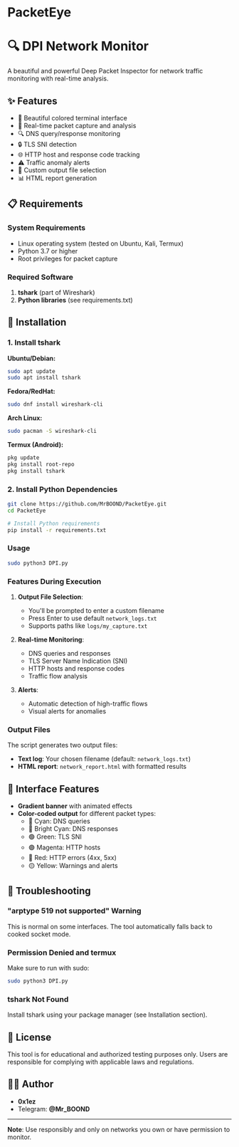 # PacketEye

# 🔍 DPI Network Monitor

A beautiful and powerful Deep Packet Inspector for network traffic monitoring with real-time analysis.

## ✨ Features

- 🎨 Beautiful colored terminal interface
- 📡 Real-time packet capture and analysis
- 🔍 DNS query/response monitoring
- 🔒 TLS SNI detection
- 🌐 HTTP host and response code tracking
- ⚠️ Traffic anomaly alerts
- 📁 Custom output file selection
- 📊 HTML report generation

## 📋 Requirements

### System Requirements
- Linux operating system (tested on Ubuntu, Kali, Termux)
- Python 3.7 or higher
- Root privileges for packet capture

### Required Software
1. **tshark** (part of Wireshark)
2. **Python libraries** (see requirements.txt)

## 🚀 Installation

### 1. Install tshark

**Ubuntu/Debian:**
```bash
sudo apt update
sudo apt install tshark
```

**Fedora/RedHat:**
```bash
sudo dnf install wireshark-cli
```

**Arch Linux:**
```bash
sudo pacman -S wireshark-cli
```

**Termux (Android):**
```bash
pkg update
pkg install root-repo
pkg install tshark
```

### 2. Install Python Dependencies

```bash
git clone https://github.com/MrBOOND/PacketEye.git
cd PacketEye

# Install Python requirements
pip install -r requirements.txt
```

###  Usage

```bash
sudo python3 DPI.py
```

### Features During Execution

1. **Output File Selection**: 
   - You'll be prompted to enter a custom filename
   - Press Enter to use default `network_logs.txt`
   - Supports paths like `logs/my_capture.txt`

2. **Real-time Monitoring**:
   - DNS queries and responses
   - TLS Server Name Indication (SNI)
   - HTTP hosts and response codes
   - Traffic flow analysis

3. **Alerts**:
   - Automatic detection of high-traffic flows
   - Visual alerts for anomalies

### Output Files

The script generates two output files:
- **Text log**: Your chosen filename (default: `network_logs.txt`)
- **HTML report**: `network_report.html` with formatted results



## 🎨 Interface Features

- **Gradient banner** with animated effects
- **Color-coded output** for different packet types:
  - 🔵 Cyan: DNS queries
  - 🔷 Bright Cyan: DNS responses
  - 🟢 Green: TLS SNI
  - 🟣 Magenta: HTTP hosts
  - 🔴 Red: HTTP errors (4xx, 5xx)
  - 🟡 Yellow: Warnings and alerts

## 🔧 Troubleshooting

### "arptype 519 not supported" Warning
This is normal on some interfaces. The tool automatically falls back to cooked socket mode.

### Permission Denied and termux 
Make sure to run with sudo:
```bash
sudo python3 DPI.py
```

### tshark Not Found
Install tshark using your package manager (see Installation section).

## 📝 License

This tool is for educational and authorized testing purposes only. Users are responsible for complying with applicable laws and regulations.

## 👨‍💻 Author

- **0x1ez**
- Telegram: **@Mr_BOOND**

---

**Note**: Use responsibly and only on networks you own or have permission to monitor.
